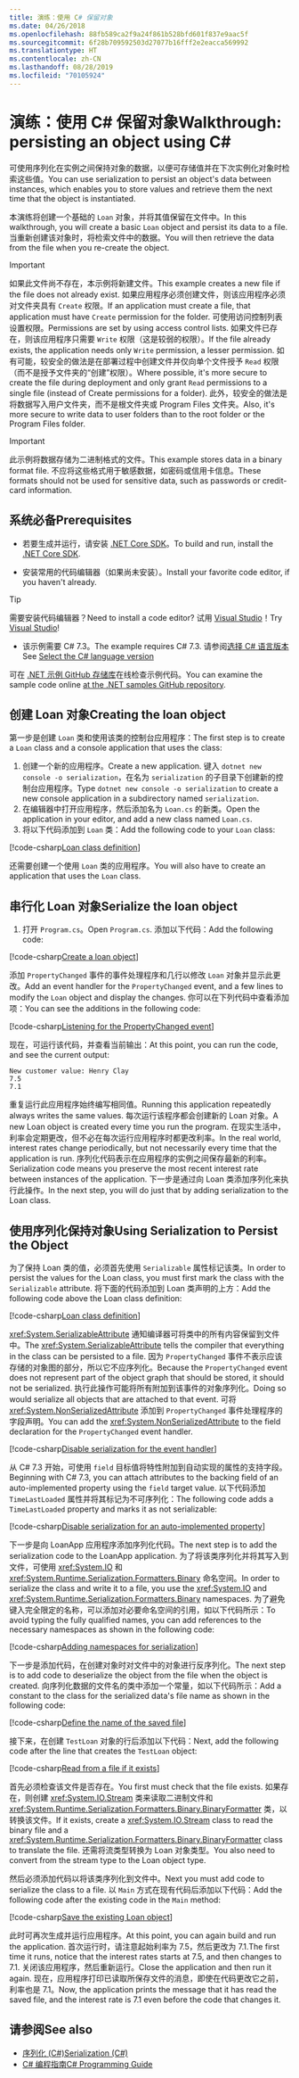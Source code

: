 ```yaml
---
title: 演练：使用 C# 保留对象
ms.date: 04/26/2018
ms.openlocfilehash: 88fb589ca2f9a24f861b528bfd601f837e9aac5f
ms.sourcegitcommit: 6f28b709592503d27077b16fff2e2eacca569992
ms.translationtype: HT
ms.contentlocale: zh-CN
ms.lasthandoff: 08/28/2019
ms.locfileid: "70105924"
---
```

# <a name="walkthrough-persisting-an-object-using-c"></a><span data-ttu-id="b81ad-102">演练：使用 C\# 保留对象</span><span class="sxs-lookup"><span data-stu-id="b81ad-102">Walkthrough: persisting an object using C\#</span></span>

<span data-ttu-id="b81ad-103">可使用序列化在实例之间保持对象的数据，以便可存储值并在下次实例化对象时检索这些值。</span><span class="sxs-lookup"><span data-stu-id="b81ad-103">You can use serialization to persist an object's data between instances, which enables you to store values and retrieve them the next time that the object is instantiated.</span></span>

<span data-ttu-id="b81ad-104">本演练将创建一个基础的 `Loan` 对象，并将其值保留在文件中。</span><span class="sxs-lookup"><span data-stu-id="b81ad-104">In this walkthrough, you will create a basic `Loan` object and persist its data to a file.</span></span> <span data-ttu-id="b81ad-105">当重新创建该对象时，将检索文件中的数据。</span><span class="sxs-lookup"><span data-stu-id="b81ad-105">You will then retrieve the data from the file when you re-create the object.</span></span>

> [!IMPORTANT]
> <span data-ttu-id="b81ad-106">如果此文件尚不存在，本示例将新建文件。</span><span class="sxs-lookup"><span data-stu-id="b81ad-106">This example creates a new file if the file does not already exist.</span></span> <span data-ttu-id="b81ad-107">如果应用程序必须创建文件，则该应用程序必须对文件夹具有 `Create` 权限。</span><span class="sxs-lookup"><span data-stu-id="b81ad-107">If an application must create a file, that application must have `Create` permission for the folder.</span></span> <span data-ttu-id="b81ad-108">可使用访问控制列表设置权限。</span><span class="sxs-lookup"><span data-stu-id="b81ad-108">Permissions are set by using access control lists.</span></span> <span data-ttu-id="b81ad-109">如果文件已存在，则该应用程序只需要 `Write` 权限（这是较弱的权限）。</span><span class="sxs-lookup"><span data-stu-id="b81ad-109">If the file already exists, the application needs only `Write` permission, a lesser permission.</span></span> <span data-ttu-id="b81ad-110">如有可能，较安全的做法是在部署过程中创建文件并仅向单个文件授予 `Read` 权限（而不是授予文件夹的“创建”权限）。</span><span class="sxs-lookup"><span data-stu-id="b81ad-110">Where possible, it's more secure to create the file during deployment and only grant `Read` permissions to a single file (instead of Create permissions for a folder).</span></span> <span data-ttu-id="b81ad-111">此外，较安全的做法是将数据写入用户文件夹，而不是根文件夹或 Program Files 文件夹。</span><span class="sxs-lookup"><span data-stu-id="b81ad-111">Also, it's more secure to write data to user folders than to the root folder or the Program Files folder.</span></span>

> [!IMPORTANT]
> <span data-ttu-id="b81ad-112">此示例将数据存储为二进制格式的文件。</span><span class="sxs-lookup"><span data-stu-id="b81ad-112">This example stores data in a binary format file.</span></span> <span data-ttu-id="b81ad-113">不应将这些格式用于敏感数据，如密码或信用卡信息。</span><span class="sxs-lookup"><span data-stu-id="b81ad-113">These formats should not be used for sensitive data, such as passwords or credit-card information.</span></span>

## <a name="prerequisites"></a><span data-ttu-id="b81ad-114">系统必备</span><span class="sxs-lookup"><span data-stu-id="b81ad-114">Prerequisites</span></span>

- <span data-ttu-id="b81ad-115">若要生成并运行，请安装 [.NET Core SDK](https://www.microsoft.com/net/core)。</span><span class="sxs-lookup"><span data-stu-id="b81ad-115">To build and run, install the [.NET Core SDK](https://www.microsoft.com/net/core).</span></span>

- <span data-ttu-id="b81ad-116">安装常用的代码编辑器（如果尚未安装）。</span><span class="sxs-lookup"><span data-stu-id="b81ad-116">Install your favorite code editor, if you haven't already.</span></span>

> [!TIP]
> <span data-ttu-id="b81ad-117">需要安装代码编辑器？</span><span class="sxs-lookup"><span data-stu-id="b81ad-117">Need to install a code editor?</span></span> <span data-ttu-id="b81ad-118">试用 [Visual Studio](https://visualstudio.com/downloads)！</span><span class="sxs-lookup"><span data-stu-id="b81ad-118">Try [Visual Studio](https://visualstudio.com/downloads)!</span></span>

- <span data-ttu-id="b81ad-119">该示例需要 C# 7.3。</span><span class="sxs-lookup"><span data-stu-id="b81ad-119">The example requires C# 7.3.</span></span> <span data-ttu-id="b81ad-120">请参阅[选择 C# 语言版本](../../../language-reference/configure-language-version.md)</span><span class="sxs-lookup"><span data-stu-id="b81ad-120">See [Select the C# language version](../../../language-reference/configure-language-version.md)</span></span> 

<span data-ttu-id="b81ad-121">可在 [.NET 示例 GitHub 存储库](https://github.com/dotnet/samples/tree/master/csharp/serialization)在线检查示例代码。</span><span class="sxs-lookup"><span data-stu-id="b81ad-121">You can examine the sample code online [at the .NET samples GitHub repository](https://github.com/dotnet/samples/tree/master/csharp/serialization).</span></span>

## <a name="creating-the-loan-object"></a><span data-ttu-id="b81ad-122">创建 Loan 对象</span><span class="sxs-lookup"><span data-stu-id="b81ad-122">Creating the loan object</span></span>

<span data-ttu-id="b81ad-123">第一步是创建 `Loan` 类和使用该类的控制台应用程序：</span><span class="sxs-lookup"><span data-stu-id="b81ad-123">The first step is to create a `Loan` class and a console application that uses the class:</span></span>

1. <span data-ttu-id="b81ad-124">创建一个新的应用程序。</span><span class="sxs-lookup"><span data-stu-id="b81ad-124">Create a new application.</span></span> <span data-ttu-id="b81ad-125">键入 `dotnet new console -o serialization`，在名为 `serialization` 的子目录下创建新的控制台应用程序。</span><span class="sxs-lookup"><span data-stu-id="b81ad-125">Type `dotnet new console -o serialization` to create a new console application in a subdirectory named `serialization`.</span></span>
1. <span data-ttu-id="b81ad-126">在编辑器中打开应用程序，然后添加名为 `Loan.cs` 的新类。</span><span class="sxs-lookup"><span data-stu-id="b81ad-126">Open the application in your editor, and add a new class named `Loan.cs`.</span></span>
1. <span data-ttu-id="b81ad-127">将以下代码添加到 `Loan` 类：</span><span class="sxs-lookup"><span data-stu-id="b81ad-127">Add the following code to your `Loan` class:</span></span>

[!code-csharp[Loan class definition](../../../../../samples/csharp/serialization/Loan.cs#1)]

<span data-ttu-id="b81ad-128">还需要创建一个使用 `Loan` 类的应用程序。</span><span class="sxs-lookup"><span data-stu-id="b81ad-128">You will also have to create an application that uses the `Loan` class.</span></span>

## <a name="serialize-the-loan-object"></a><span data-ttu-id="b81ad-129">串行化 Loan 对象</span><span class="sxs-lookup"><span data-stu-id="b81ad-129">Serialize the loan object</span></span>

1. <span data-ttu-id="b81ad-130">打开 `Program.cs`。</span><span class="sxs-lookup"><span data-stu-id="b81ad-130">Open `Program.cs`.</span></span> <span data-ttu-id="b81ad-131">添加以下代码：</span><span class="sxs-lookup"><span data-stu-id="b81ad-131">Add the following code:</span></span>

[!code-csharp[Create a loan object](../../../../../samples/csharp/serialization/Program.cs#1)]

<span data-ttu-id="b81ad-132">添加 `PropertyChanged` 事件的事件处理程序和几行以修改 `Loan` 对象并显示此更改。</span><span class="sxs-lookup"><span data-stu-id="b81ad-132">Add an event handler for the `PropertyChanged` event, and a few lines to modify the `Loan` object and display the changes.</span></span> <span data-ttu-id="b81ad-133">你可以在下列代码中查看添加项：</span><span class="sxs-lookup"><span data-stu-id="b81ad-133">You can see the additions in the following code:</span></span>

[!code-csharp[Listening for the PropertyChanged event](../../../../../samples/csharp/serialization/Program.cs#2)]

<span data-ttu-id="b81ad-134">现在，可运行该代码，并查看当前输出：</span><span class="sxs-lookup"><span data-stu-id="b81ad-134">At this point, you can run the code, and see the current output:</span></span>

```console
New customer value: Henry Clay
7.5
7.1
```

<span data-ttu-id="b81ad-135">重复运行此应用程序始终编写相同值。</span><span class="sxs-lookup"><span data-stu-id="b81ad-135">Running this application repeatedly always writes the same values.</span></span> <span data-ttu-id="b81ad-136">每次运行该程序都会创建新的 Loan 对象。</span><span class="sxs-lookup"><span data-stu-id="b81ad-136">A new Loan object is created every time you run the program.</span></span> <span data-ttu-id="b81ad-137">在现实生活中，利率会定期更改，但不必在每次运行应用程序时都更改利率。</span><span class="sxs-lookup"><span data-stu-id="b81ad-137">In the real world, interest rates change periodically, but not necessarily every time that the application is run.</span></span> <span data-ttu-id="b81ad-138">序列化代码表示在应用程序的实例之间保存最新的利率。</span><span class="sxs-lookup"><span data-stu-id="b81ad-138">Serialization code means you preserve the most recent interest rate between instances of the application.</span></span> <span data-ttu-id="b81ad-139">下一步是通过向 Loan 类添加序列化来执行此操作。</span><span class="sxs-lookup"><span data-stu-id="b81ad-139">In the next step, you will do just that by adding serialization to the Loan class.</span></span>

## <a name="using-serialization-to-persist-the-object"></a><span data-ttu-id="b81ad-140">使用序列化保持对象</span><span class="sxs-lookup"><span data-stu-id="b81ad-140">Using Serialization to Persist the Object</span></span>

<span data-ttu-id="b81ad-141">为了保持 Loan 类的值，必须首先使用 `Serializable` 属性标记该类。</span><span class="sxs-lookup"><span data-stu-id="b81ad-141">In order to persist the values for the Loan class, you must first mark the class with the `Serializable` attribute.</span></span> <span data-ttu-id="b81ad-142">将下面的代码添加到 Loan 类声明的上方：</span><span class="sxs-lookup"><span data-stu-id="b81ad-142">Add the following code above the Loan class definition:</span></span>

[!code-csharp[Loan class definition](../../../../../samples/csharp/serialization/Loan.cs#2)]

<span data-ttu-id="b81ad-143"><xref:System.SerializableAttribute> 通知编译器可将类中的所有内容保留到文件中。</span><span class="sxs-lookup"><span data-stu-id="b81ad-143">The <xref:System.SerializableAttribute> tells the compiler that everything in the class can be persisted to a file.</span></span> <span data-ttu-id="b81ad-144">因为 `PropertyChanged` 事件不表示应该存储的对象图的部分，所以它不应序列化。</span><span class="sxs-lookup"><span data-stu-id="b81ad-144">Because the `PropertyChanged` event does not represent part of the object graph that should be stored, it should not be serialized.</span></span> <span data-ttu-id="b81ad-145">执行此操作可能将所有附加到该事件的对象序列化。</span><span class="sxs-lookup"><span data-stu-id="b81ad-145">Doing so would serialize all objects that are attached to that event.</span></span> <span data-ttu-id="b81ad-146">可将 <xref:System.NonSerializedAttribute> 添加到 `PropertyChanged` 事件处理程序的字段声明。</span><span class="sxs-lookup"><span data-stu-id="b81ad-146">You can add the <xref:System.NonSerializedAttribute> to the field declaration for the `PropertyChanged` event handler.</span></span>

[!code-csharp[Disable serialization for the event handler](../../../../../samples/csharp/serialization/Loan.cs#3)]

<span data-ttu-id="b81ad-147">从 C# 7.3 开始，可使用 `field` 目标值将特性附加到自动实现的属性的支持字段。</span><span class="sxs-lookup"><span data-stu-id="b81ad-147">Beginning with C# 7.3, you can attach attributes to the backing field of an auto-implemented property using the `field` target value.</span></span> <span data-ttu-id="b81ad-148">以下代码添加 `TimeLastLoaded` 属性并将其标记为不可序列化：</span><span class="sxs-lookup"><span data-stu-id="b81ad-148">The following code adds a `TimeLastLoaded` property and marks it as not serializable:</span></span>

[!code-csharp[Disable serialization for an auto-implemented property](../../../../../samples/csharp/serialization/Loan.cs#4)]

<span data-ttu-id="b81ad-149">下一步是向 LoanApp 应用程序添加序列化代码。</span><span class="sxs-lookup"><span data-stu-id="b81ad-149">The next step is to add the serialization code to the LoanApp application.</span></span> <span data-ttu-id="b81ad-150">为了将该类序列化并将其写入到文件，可使用 <xref:System.IO> 和 <xref:System.Runtime.Serialization.Formatters.Binary> 命名空间。</span><span class="sxs-lookup"><span data-stu-id="b81ad-150">In order to serialize the class and write it to a file, you use the <xref:System.IO> and <xref:System.Runtime.Serialization.Formatters.Binary> namespaces.</span></span> <span data-ttu-id="b81ad-151">为了避免键入完全限定的名称，可以添加对必要命名空间的引用，如以下代码所示：</span><span class="sxs-lookup"><span data-stu-id="b81ad-151">To avoid typing the fully qualified names, you can add references to the necessary namespaces as shown in the following code:</span></span>

[!code-csharp[Adding namespaces for serialization](../../../../../samples/csharp/serialization/Program.cs#3)]

<span data-ttu-id="b81ad-152">下一步是添加代码，在创建对象时对文件中的对象进行反序列化。</span><span class="sxs-lookup"><span data-stu-id="b81ad-152">The next step is to add code to deserialize the object from the file when the object is created.</span></span> <span data-ttu-id="b81ad-153">向序列化数据的文件名的类中添加一个常量，如以下代码所示：</span><span class="sxs-lookup"><span data-stu-id="b81ad-153">Add a constant to the class for the serialized data's file name as shown in the following code:</span></span>

[!code-csharp[Define the name of the saved file](../../../../../samples/csharp/serialization/Program.cs#4)]

<span data-ttu-id="b81ad-154">接下来，在创建 `TestLoan` 对象的行后添加以下代码：</span><span class="sxs-lookup"><span data-stu-id="b81ad-154">Next, add the following code after the line that creates the `TestLoan` object:</span></span>

[!code-csharp[Read from a file if it exists](../../../../../samples/csharp/serialization/Program.cs#5)]

<span data-ttu-id="b81ad-155">首先必须检查该文件是否存在。</span><span class="sxs-lookup"><span data-stu-id="b81ad-155">You first must check that the file exists.</span></span> <span data-ttu-id="b81ad-156">如果存在，则创建 <xref:System.IO.Stream> 类来读取二进制文件和 <xref:System.Runtime.Serialization.Formatters.Binary.BinaryFormatter> 类，以转换该文件。</span><span class="sxs-lookup"><span data-stu-id="b81ad-156">If it exists, create a <xref:System.IO.Stream> class to read the binary file and a <xref:System.Runtime.Serialization.Formatters.Binary.BinaryFormatter> class to translate the file.</span></span> <span data-ttu-id="b81ad-157">还需将流类型转换为 Loan 对象类型。</span><span class="sxs-lookup"><span data-stu-id="b81ad-157">You also need to convert from the stream type to the Loan object type.</span></span>

<span data-ttu-id="b81ad-158">然后必须添加代码以将该类序列化到文件中。</span><span class="sxs-lookup"><span data-stu-id="b81ad-158">Next you must add code to serialize the class to a file.</span></span> <span data-ttu-id="b81ad-159">以 `Main` 方式在现有代码后添加以下代码：</span><span class="sxs-lookup"><span data-stu-id="b81ad-159">Add the following code after the existing code in the `Main` method:</span></span>

[!code-csharp[Save the existing Loan object](../../../../../samples/csharp/serialization/Program.cs#6)]

<span data-ttu-id="b81ad-160">此时可再次生成并运行应用程序。</span><span class="sxs-lookup"><span data-stu-id="b81ad-160">At this point, you can again build and run the application.</span></span> <span data-ttu-id="b81ad-161">首次运行时，请注意起始利率为 7.5，然后更改为 7.1.</span><span class="sxs-lookup"><span data-stu-id="b81ad-161">The first time it runs, notice that the interest rates starts at 7.5, and then changes to 7.1.</span></span> <span data-ttu-id="b81ad-162">关闭该应用程序，然后重新运行。</span><span class="sxs-lookup"><span data-stu-id="b81ad-162">Close the application and then run it again.</span></span> <span data-ttu-id="b81ad-163">现在，应用程序打印已读取所保存文件的消息，即使在代码更改它之前，利率也是 7.1。</span><span class="sxs-lookup"><span data-stu-id="b81ad-163">Now, the application prints the message that it has read the saved file, and the interest rate is 7.1 even before the code that changes it.</span></span>

## <a name="see-also"></a><span data-ttu-id="b81ad-164">请参阅</span><span class="sxs-lookup"><span data-stu-id="b81ad-164">See also</span></span>

- [<span data-ttu-id="b81ad-165">序列化 (C#)</span><span class="sxs-lookup"><span data-stu-id="b81ad-165">Serialization (C#)</span></span>](index.md)
- [<span data-ttu-id="b81ad-166">C# 编程指南</span><span class="sxs-lookup"><span data-stu-id="b81ad-166">C# Programming Guide</span></span>](../..//index.md)
